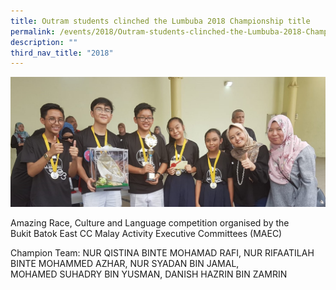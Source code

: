 ```yaml
---
title: Outram students clinched the Lumbuba 2018 Championship title
permalink: /events/2018/Outram-students-clinched-the-Lumbuba-2018-Championship-title/
description: ""
third_nav_title: "2018"
---
```

![](/images/Achievements/2018/Outram%20clinched%20Lumbuba%202018/O1.jpg)

Amazing Race, Culture and Language competition organised by the Bukit Batok East CC Malay Activity Executive Committees (MAEC)

Champion Team: NUR QISTINA BINTE MOHAMAD RAFI, NUR RIFAATILAH BINTE MOHAMMED AZHAR, NUR SYADAN BIN JAMAL, MOHAMED SUHADRY BIN YUSMAN, DANISH HAZRIN BIN ZAMRIN